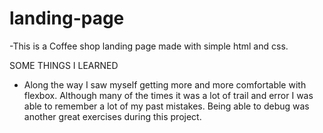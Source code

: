 # landing-page

-This is a Coffee shop landing page made with simple html and css.

SOME THINGS I LEARNED

- Along the way I saw myself getting more and more comfortable with flexbox.
  Although many of the times it was a lot of trail and error I was able to remember
  a lot of my past mistakes. Being able to debug was another great exercises during
  this project.
